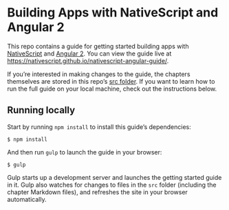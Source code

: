 # Building Apps with NativeScript and Angular 2

This repo contains a guide for getting started building apps with [NativeScript](https://www.nativescript.org/) and [Angular 2](https://angular.io/). You can view the guide live at <https://nativescript.github.io/nativescript-angular-guide/>.

If you’re interested in making changes to the guide, the chapters themselves are stored in this repo’s [src folder](https://github.com/nativescript/nativescript-angular-guide/tree/gh-pages/src/chapters). If you want to learn how to run the full guide on your local machine, check out the instructions below.

## Running locally

Start by running `npm install` to install this guide’s dependencies:

```
$ npm install
```

And then run `gulp` to launch the guide in your browser:

```
$ gulp
```

Gulp starts up a development server and launches the getting started guide in it. Gulp also watches for changes to files in the `src` folder (including the chapter Markdown files), and refreshes the site in your browser automatically.
